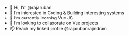 - 👋 Hi, I’m @rajaruban
- 👀 I’m interested in Coding & Building interesting systems
- 🌱 I’m currently learning Vue JS
- 💞️ I’m looking to collaborate on Vue projects
- 📫 Reach my linked profile @rajarubanrajindram

<!---
rajaruban/rajaruban is a ✨ special ✨ repository because its `README.md` (this file) appears on your GitHub profile.
You can click the Preview link to take a look at your changes.
--->
